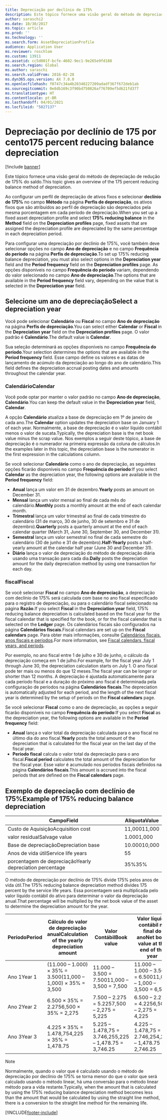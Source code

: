 ```yaml
---
title: Depreciação por declínio de 175%
description: Este tópico fornece uma visão geral do método de depreciação de redução de 175% do saldo.
author: saraschi2
ms.date: 10/30/2017
ms.topic: article
ms.prod: ''
ms.technology: ''
ms.search.form: AssetDepreciationProfile
audience: Application User
ms.reviewer: roschlom
ms.custom: 13911
ms.assetid: cc5d001f-bcfe-4602-9ec1-9e265e9fd188
ms.search.region: Global
ms.author: saraschi
ms.search.validFrom: 2016-02-28
ms.dyn365.ops.version: AX 7.0.0
ms.openlocfilehash: f0747c34a4b28340227209adadf367f672deb1ab
ms.sourcegitcommit: 0e8db169c3f90bd750826af76709ef5d621fd377
ms.translationtype: HT
ms.contentlocale: pt-BR
ms.lasthandoff: 04/01/2021
ms.locfileid: "5827137"
---
```

# <a name="175-percent-reducing-balance-depreciation"></a><span data-ttu-id="ffe3b-103">Depreciação por declínio de 175 por cento</span><span class="sxs-lookup"><span data-stu-id="ffe3b-103">175 percent reducing balance depreciation</span></span>

[!include [banner](../includes/banner.md)]

<span data-ttu-id="ffe3b-104">Este tópico fornece uma visão geral do método de depreciação de redução de 175% do saldo.</span><span class="sxs-lookup"><span data-stu-id="ffe3b-104">This topic gives an overview of the 175 percent reducing balance method of depreciation.</span></span>

<span data-ttu-id="ffe3b-105">Ao configurar um perfil de depreciação de ativos fixos e selecionar **declínio de 175%** no campo **Método** na página **Perfis de depreciação**, os ativos fixos que são atribuídos ao perfil de depreciação são depreciados pela mesma porcentagem em cada período de depreciação.</span><span class="sxs-lookup"><span data-stu-id="ffe3b-105">When you set up a fixed asset depreciation profile and select **175% reducing balance** in the **Method** field on the **Depreciation profiles** page, fixed assets that are assigned the depreciation profile are depreciated by the same percentage in each depreciation period.</span></span> 

<span data-ttu-id="ffe3b-106">Para configurar uma depreciação por declínio de 175%, você também deve selecionar opções no campo **Ano de depreciação** e no campo **Frequência do período** na página **Perfis de depreciação**.</span><span class="sxs-lookup"><span data-stu-id="ffe3b-106">To set up 175% reducing balance depreciation, you must also select options in the **Depreciation year** field and the **Period frequency** field on the **Depreciation profiles** page.</span></span> <span data-ttu-id="ffe3b-107">As opções disponíveis no campo **Frequência do período** variam, dependendo do valor selecionado no campo **Ano de depreciação**.</span><span class="sxs-lookup"><span data-stu-id="ffe3b-107">The options that are available in the **Period frequency** field vary, depending on the value that is selected in the **Depreciation year** field.</span></span>

## <a name="select-a-depreciation-year"></a><span data-ttu-id="ffe3b-108">Selecione um ano de depreciação</span><span class="sxs-lookup"><span data-stu-id="ffe3b-108">Select a depreciation year</span></span>
<span data-ttu-id="ffe3b-109">Você pode selecionar **Calendário** ou **Fiscal** no campo **Ano de depreciação** na página **Perfis de depreciação**.</span><span class="sxs-lookup"><span data-stu-id="ffe3b-109">You can select either **Calendar** or **Fiscal** in the **Depreciation year** field on the **Depreciation profiles** page.</span></span> <span data-ttu-id="ffe3b-110">O valor padrão é **Calendário**.</span><span class="sxs-lookup"><span data-stu-id="ffe3b-110">The default value is **Calendar**.</span></span> 

<span data-ttu-id="ffe3b-111">Sua seleção determinará as opções disponíveis no campo **Frequência do período**.</span><span class="sxs-lookup"><span data-stu-id="ffe3b-111">Your selection determines the options that are available in the **Period frequency** field.</span></span> <span data-ttu-id="ffe3b-112">Esse campo define os valores e as datas de lançamento de acúmulo da depreciação ao longo do ano de calendário.</span><span class="sxs-lookup"><span data-stu-id="ffe3b-112">This field defines the depreciation accrual posting dates and amounts throughout the calendar year.</span></span>

### <a name="calendar"></a><span data-ttu-id="ffe3b-113">Calendário</span><span class="sxs-lookup"><span data-stu-id="ffe3b-113">Calendar</span></span>

<span data-ttu-id="ffe3b-114">Você pode optar por manter o valor padrão no campo **Ano de depreciação**, **Calendário**.</span><span class="sxs-lookup"><span data-stu-id="ffe3b-114">You can keep the default value in the **Depreciation year** field, **Calendar**.</span></span> 

<span data-ttu-id="ffe3b-115">A opção **Calendário** atualiza a base de depreciação em 1º de janeiro de cada ano.</span><span class="sxs-lookup"><span data-stu-id="ffe3b-115">The **Calendar** option updates the depreciation base on January 1 of each year.</span></span> <span data-ttu-id="ffe3b-116">Normalmente, a base de depreciação é o valor líquido contábil menos o valor de sucata.</span><span class="sxs-lookup"><span data-stu-id="ffe3b-116">Typically, the depreciation base is the net book value minus the scrap value.</span></span> <span data-ttu-id="ffe3b-117">Nos exemplos a seguir deste tópico, a base de depreciação é o numerador na primeira expressão da coluna de cálculos.</span><span class="sxs-lookup"><span data-stu-id="ffe3b-117">In the examples later in this topic, the depreciation base is the numerator in the first expression in the calculations column.</span></span> 

<span data-ttu-id="ffe3b-118">Se você selecionar **Calendário** como o ano de depreciação, as seguintes opções ficarão disponíveis no campo **Frequência do período**:</span><span class="sxs-lookup"><span data-stu-id="ffe3b-118">If you select **Calendar** as the depreciation year, the following options are available in the **Period frequency** field:</span></span>

-   <span data-ttu-id="ffe3b-119">**Anual** lança um valor em 31 de dezembro.</span><span class="sxs-lookup"><span data-stu-id="ffe3b-119">**Yearly** posts an amount on December 31.</span></span>
-   <span data-ttu-id="ffe3b-120">**Mensal** lança um valor mensal ao final de cada mês do calendário.</span><span class="sxs-lookup"><span data-stu-id="ffe3b-120">**Monthly** posts a monthly amount at the end of each calendar month.</span></span>
-   <span data-ttu-id="ffe3b-121">**Trimestral** lança um valor trimestral ao final de cada trimestre do calendário (31 de março, 30 de junho, 30 de setembro e 31 de dezembro).</span><span class="sxs-lookup"><span data-stu-id="ffe3b-121">**Quarterly** posts a quarterly amount at the end of each calendar quarter (March 31, June 30, September 30, and December 31).</span></span>
-   <span data-ttu-id="ffe3b-122">**Semestral** lança um valor semestral no final de cada semestre do calendário (30 de junho e 31 de dezembro).</span><span class="sxs-lookup"><span data-stu-id="ffe3b-122">**Half-Yearly** posts a half-yearly amount at the calendar half year (June 30 and December 31).</span></span>
-   <span data-ttu-id="ffe3b-123">**Diário** lança o valor de depreciação do método de depreciação diária usando uma transação para cada dia.</span><span class="sxs-lookup"><span data-stu-id="ffe3b-123">**Daily** posts the depreciation amount for the daily depreciation method by using one transaction for each day.</span></span>

### <a name="fiscal"></a><span data-ttu-id="ffe3b-124">fiscal</span><span class="sxs-lookup"><span data-stu-id="ffe3b-124">Fiscal</span></span>

<span data-ttu-id="ffe3b-125">Se você selecionar **Fiscal** no campo **Ano de depreciação**, a depreciação com declínio de 175% será calculada com base no ano fiscal especificado para o registro de depreciação, ou para o calendário fiscal selecionado na página **Razão**.</span><span class="sxs-lookup"><span data-stu-id="ffe3b-125">If you select **Fiscal** in the **Depreciation year** field, 175% reducing balance depreciation is calculated based on the fiscal year for the fiscal calendar that is specified for the book, or for the fiscal calendar that is selected on the **Ledger** page.</span></span> <span data-ttu-id="ffe3b-126">Os calendários fiscais são configurados na página **Calendários fiscais**.</span><span class="sxs-lookup"><span data-stu-id="ffe3b-126">Fiscal calendars are set up on the **Fiscal calendars** page.</span></span> <span data-ttu-id="ffe3b-127">Para obter mais informações, consulte [Calendários fiscais, anos fiscais e períodos](../budgeting/fiscal-calendars-fiscal-years-periods.md).</span><span class="sxs-lookup"><span data-stu-id="ffe3b-127">For more information, see [Fiscal calendars, fiscal years, and periods](../budgeting/fiscal-calendars-fiscal-years-periods.md).</span></span>

<span data-ttu-id="ffe3b-128">Por exemplo, no ano fiscal entre 1 de julho e 30 de junho, o cálculo da depreciação começa em 1 de julho.</span><span class="sxs-lookup"><span data-stu-id="ffe3b-128">For example, for the fiscal year July 1 through June 30, the depreciation calculation starts on July 1.</span></span> <span data-ttu-id="ffe3b-129">O ano fiscal pode ter mais ou menos do que 12 meses.</span><span class="sxs-lookup"><span data-stu-id="ffe3b-129">The fiscal year can be longer or shorter than 12 months.</span></span> <span data-ttu-id="ffe3b-130">A depreciação é ajustada automaticamente para cada período fiscal e a duração do próximo ano fiscal é determinada pela configuração de períodos na página **Calendários fiscais**.</span><span class="sxs-lookup"><span data-stu-id="ffe3b-130">The depreciation is automatically adjusted for each period, and the length of the next fiscal year is determined by the setup of periods on the **Fiscal calendars** page.</span></span> 

<span data-ttu-id="ffe3b-131">Se você selecionar **Fiscal** como o ano de depreciação, as opções a seguir ficarão disponíveis no campo **Frequência do período**:</span><span class="sxs-lookup"><span data-stu-id="ffe3b-131">If you select **Fiscal** as the depreciation year, the following options are available in the **Period frequency** field:</span></span>

-   <span data-ttu-id="ffe3b-132">**Anual** lança o valor total da depreciação calculada para o ano fiscal no último dia do ano fiscal.</span><span class="sxs-lookup"><span data-stu-id="ffe3b-132">**Yearly** posts the total amount of the depreciation that is calculated for the fiscal year on the last day of the fiscal year.</span></span>
-   <span data-ttu-id="ffe3b-133">**Período fiscal** calcula o valor total da depreciação para o ano fiscal.</span><span class="sxs-lookup"><span data-stu-id="ffe3b-133">**Fiscal period** calculates the total amount of the depreciation for the fiscal year.</span></span> <span data-ttu-id="ffe3b-134">Esse valor é acumulado nos períodos fiscais definidos na página **Calendários fiscais**.</span><span class="sxs-lookup"><span data-stu-id="ffe3b-134">This amount is accrued into the fiscal periods that are defined on the **Fiscal calendars** page.</span></span>

## <a name="example-of-175-reducing-balance-depreciation"></a><span data-ttu-id="ffe3b-135">Exemplo de depreciação com declínio de 175%</span><span class="sxs-lookup"><span data-stu-id="ffe3b-135">Example of 175% reducing balance depreciation</span></span>

| <span data-ttu-id="ffe3b-136">Campo</span><span class="sxs-lookup"><span data-stu-id="ffe3b-136">Field</span></span>                          | <span data-ttu-id="ffe3b-137">Alíquota</span><span class="sxs-lookup"><span data-stu-id="ffe3b-137">Value</span></span>  |
|--------------------------------|--------|
| <span data-ttu-id="ffe3b-138">Custo de Aquisição</span><span class="sxs-lookup"><span data-stu-id="ffe3b-138">Acquisition cost</span></span>               | <span data-ttu-id="ffe3b-139">11,000</span><span class="sxs-lookup"><span data-stu-id="ffe3b-139">11,000</span></span> |
| <span data-ttu-id="ffe3b-140">valor residual</span><span class="sxs-lookup"><span data-stu-id="ffe3b-140">Salvage value</span></span>                  | <span data-ttu-id="ffe3b-141">1.000</span><span class="sxs-lookup"><span data-stu-id="ffe3b-141">1,000</span></span>  |
| <span data-ttu-id="ffe3b-142">Base de depreciação</span><span class="sxs-lookup"><span data-stu-id="ffe3b-142">Depreciation base</span></span>              | <span data-ttu-id="ffe3b-143">10.000</span><span class="sxs-lookup"><span data-stu-id="ffe3b-143">10,000</span></span> |
| <span data-ttu-id="ffe3b-144">Anos de vida útil</span><span class="sxs-lookup"><span data-stu-id="ffe3b-144">Service life years</span></span>             | <span data-ttu-id="ffe3b-145">5</span><span class="sxs-lookup"><span data-stu-id="ffe3b-145">5</span></span>      |
| <span data-ttu-id="ffe3b-146">porcentagem de depreciação</span><span class="sxs-lookup"><span data-stu-id="ffe3b-146">Yearly depreciation percentage</span></span> | <span data-ttu-id="ffe3b-147">35%</span><span class="sxs-lookup"><span data-stu-id="ffe3b-147">35%</span></span>    |

<span data-ttu-id="ffe3b-148">O método de depreciação por declínio de 175% divide 175% pelos anos de vida útil.</span><span class="sxs-lookup"><span data-stu-id="ffe3b-148">The 175% reducing balance depreciation method divides 175 percent by the service life years.</span></span> <span data-ttu-id="ffe3b-149">Essa porcentagem será multiplicada pelo valor líquido contábil do ativo para determinar o valor da depreciação anual.</span><span class="sxs-lookup"><span data-stu-id="ffe3b-149">That percentage will be multiplied by the net book value of the asset to determine the depreciation amount for the year.</span></span>

| <span data-ttu-id="ffe3b-150">Período</span><span class="sxs-lookup"><span data-stu-id="ffe3b-150">Period</span></span> | <span data-ttu-id="ffe3b-151">Cálculo do valor de depreciação anual</span><span class="sxs-lookup"><span data-stu-id="ffe3b-151">Calculation of the yearly depreciation amount</span></span> | <span data-ttu-id="ffe3b-152">Valor Contábil</span><span class="sxs-lookup"><span data-stu-id="ffe3b-152">Book value</span></span>                  | <span data-ttu-id="ffe3b-153">Valor líquido contábil no final do ano</span><span class="sxs-lookup"><span data-stu-id="ffe3b-153">Net book value at the end of the year</span></span> |
|--------|-----------------------------------------------|-----------------------------|---------------------------------------|
| <span data-ttu-id="ffe3b-154">Ano 1</span><span class="sxs-lookup"><span data-stu-id="ffe3b-154">Year 1</span></span> | <span data-ttu-id="ffe3b-155">(11.000 – 1.000) × 35% = 3.500</span><span class="sxs-lookup"><span data-stu-id="ffe3b-155">(11,000 – 1,000) × 35% = 3,500</span></span>                | <span data-ttu-id="ffe3b-156">11.000 – 3.500 = 7.500</span><span class="sxs-lookup"><span data-stu-id="ffe3b-156">11,000 – 3,500 = 7,500</span></span>      | <span data-ttu-id="ffe3b-157">11.000 – 1.000 – 3.500 = 6.500</span><span class="sxs-lookup"><span data-stu-id="ffe3b-157">11,000 – 1,000 – 3,500 = 6,500</span></span>        |
| <span data-ttu-id="ffe3b-158">Ano 2</span><span class="sxs-lookup"><span data-stu-id="ffe3b-158">Year 2</span></span> | <span data-ttu-id="ffe3b-159">6.500 × 35% = 2.275</span><span class="sxs-lookup"><span data-stu-id="ffe3b-159">6,500 × 35% = 2,275</span></span>                           | <span data-ttu-id="ffe3b-160">7.500 – 2.275 = 5.225</span><span class="sxs-lookup"><span data-stu-id="ffe3b-160">7,500 – 2,275 = 5,225</span></span>       | <span data-ttu-id="ffe3b-161">6.500 – 2.275 = 4.225</span><span class="sxs-lookup"><span data-stu-id="ffe3b-161">6,500 – 2,275 = 4,225</span></span>                 |
| <span data-ttu-id="ffe3b-162">Ano 3</span><span class="sxs-lookup"><span data-stu-id="ffe3b-162">Year 3</span></span> | <span data-ttu-id="ffe3b-163">4.225 × 35% = 1.478,75</span><span class="sxs-lookup"><span data-stu-id="ffe3b-163">4,225 × 35% = 1,478.75</span></span>                        | <span data-ttu-id="ffe3b-164">5.225 – 1.478,75 = 3.746,25</span><span class="sxs-lookup"><span data-stu-id="ffe3b-164">5,225 – 1,478.75 = 3,746.25</span></span> | <span data-ttu-id="ffe3b-165">4.225 – 1.478,75 = 2.746,25</span><span class="sxs-lookup"><span data-stu-id="ffe3b-165">4,225 – 1,478.75 = 2,746.25</span></span>           |

> [!NOTE] 
> <span data-ttu-id="ffe3b-166">Normalmente, quando o valor que é calculado usando o método de depreciação por declínio de 175% se torna menor do que o valor que será calculado usando o método linear, há uma conversão para o método linear método para a vida restante.</span><span class="sxs-lookup"><span data-stu-id="ffe3b-166">Typically, when the amount that is calculated by using the 175% reducing balance depreciation method becomes less than the amount that would be calculated by using the straight line method, there is a conversion to the straight line method for the remaining life.</span></span>





[!INCLUDE[footer-include](../../includes/footer-banner.md)]